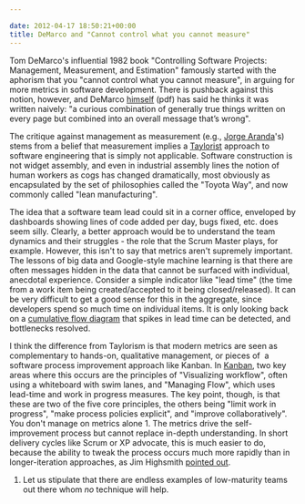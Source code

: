 ```yaml
---

date: 2012-04-17 18:50:21+00:00
title: DeMarco and "Cannot control what you cannot measure"
---
```


Tom DeMarco's influential 1982 book "Controlling Software Projects: Management, Measurement, and Estimation" famously started with the aphorism that you "cannot control what you cannot measure", in arguing for more metrics in software development. There is pushback against this notion, however, and DeMarco [himself](http://www2.computer.org/cms/Computer.org/ComputingNow/homepage/2009/0709/rW_SO_Viewpoints.pdf) (pdf) has said he thinks it was written naively: "a curious combination of generally true things written on every page but combined into an overall message that’s wrong".

The critique against management as measurement (e.g., [Jorge Aranda](http://catenary.wordpress.com/2007/01/11/controlling-what-you-cant-measure/)'s) stems from a belief that measurement implies a [Taylorist](http://en.wikipedia.org/wiki/Scientific_management) approach to software engineering that is simply not applicable. Software construction is not widget assembly, and even in industrial assembly lines the notion of human workers as cogs has changed dramatically, most obviously as encapsulated by the set of philosophies called the "Toyota Way", and now commonly called "lean manufacturing".

The idea that a software team lead could sit in a corner office, enveloped by dashboards showing lines of code added per day, bugs fixed, etc. does seem silly. Clearly, a better approach would be to understand the team dynamics and their struggles - the role that the Scrum Master plays, for example. However, this isn't to say that metrics aren't supremely important. The lessons of big data and Google-style machine learning is that there are often messages hidden in the data that cannot be surfaced with individual, anecdotal experience. Consider a simple indicator like "lead time" (the time from a work item being created/accepted to it being closed/released). It can be very difficult to get a good sense for this in the aggregate, since developers spend so much time on individual items. It is only looking back on a [cumulative flow diagram](http://edn.embarcadero.com/article/32410) that spikes in lead time can be detected, and bottlenecks resolved.

I think the difference from Taylorism is that modern metrics are seen as complementary to hands-on, qualitative management, or pieces of  a software process improvement approach like Kanban. In [Kanban](http://en.wikipedia.org/wiki/Kanban_(development)), two key areas where this occurs are the principles of "Visualizing workflow", often using a whiteboard with swim lanes, and "Managing Flow", which uses lead-time and work in progress measures. The key point, though, is that these are two of the five core principles, the others being "limit work in progress", "make process policies explicit", and "improve collaboratively". You don't manage on metrics alone 1. The metrics drive the self-improvement process but cannot replace in-depth understanding. In short delivery cycles like Scrum or XP advocate, this is much easier to do, because the ability to tweak the process occurs much more rapidly than in longer-iteration approaches, as Jim Highsmith [pointed out](http://jimhighsmith.com/2012/04/17/features-or-quality-selling-software-excellence-to-business-partners/).

1. Let us stipulate that there are endless examples of low-maturity teams out there whom _no_ technique will help.
